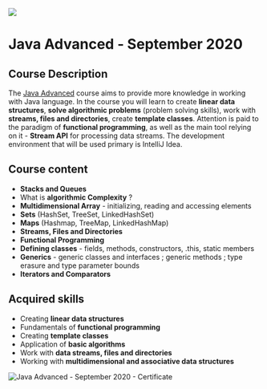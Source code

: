 ![](https://camo.githubusercontent.com/42a8354a436ef9f08168b5b971dbc7646ab3abfdf1056db81c3bdd5734b97e9f/68747470733a2f2f6e616b6f762e636f6d2f77702d636f6e74656e742f75706c6f6164732f323031342f30312f536f6674776172652d556e69766572736974792d4c6f676f2d626c75652d686f72697a6f6e74616c2e706e67)

# Java Advanced - September 2020

## Course Description

The [Java Advanced](https://softuni.bg/trainings/3009/java-advanced-september-2020) course aims to provide more knowledge in working with Java language. In the course you will learn to create **linear data structures**, **solve algorithmic problems** (problem solving skills), work with **streams, files and directories**, create **template classes**. Attention is paid to the paradigm of **functional programming**, as well as the main tool relying on it - **Stream API** for processing data streams. The development environment that will be used primary is IntelliJ Idea.

## Course content
- **Stacks and Queues** 
- What is **algorithmic Complexity** ?
- **Multidimensional Array** - initializing, reading and accessing elements
- **Sets** (HashSet, TreeSet, LinkedHashSet)
- **Maps** (Hashmap, TreeMap, LinkedHashMap)
- **Streams, Files and Directories** 
- **Functional Programming** 
- **Defining classes** - fields, methods, constructors, .this, static members
- **Generics** - generic classes and interfaces ; generic methods ; type erasure and type parameter bounds
- **Iterators and Comparators** 

## Acquired skills

- Creating **linear data structures**
- Fundamentals of **functional programming**
- Creating **template classes**
- Application of **basic algorithms**
- Work with **data streams, files and directories**
- Working with **multidimensional and associative data structures**

![Java Advanced - September 2020 - Certificate](https://user-images.githubusercontent.com/76119513/153706658-68bc7369-230d-424a-9e11-bda9de81453f.jpeg)




